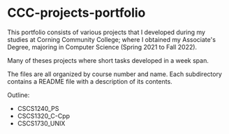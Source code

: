 # CCC-projects-portfolio

This portfolio consists of various projects that I developed during my studies at Corning Community College;
where I obtained my Associate's Degree, majoring in Computer Science (Spring 2021 to Fall 2022).

Many of theses projects where short tasks developed in a week span.

The files are all organized by course number and name. Each subdirectory contains a README file with a description of its contents.

Outline:
  - CSCS1240_PS
  - CSCS1320_C-Cpp
  - CSCS1730_UNIX
